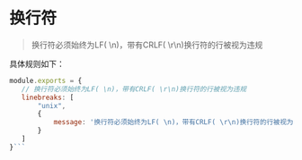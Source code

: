 # 换行符
 > 换行符必须始终为LF( \n)，带有CRLF( \r\n)换行符的行被视为违规 
 
 具体规则如下：
 ```js
module.exports = {
    // 换行符必须始终为LF( \n)，带有CRLF( \r\n)换行符的行被视为违规
    linebreaks: [
        "unix",
        {
            message: '换行符必须始终为LF( \n)，带有CRLF( \r\n)换行符的行被视为违规'
        }
    ]
}```